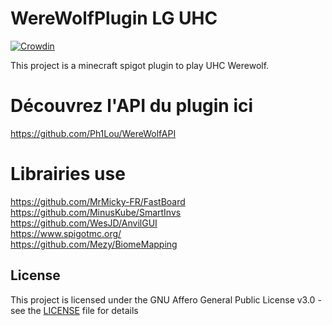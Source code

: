 # WereWolfPlugin LG UHC

[![Crowdin](https://badges.crowdin.net/plugin-werewolf-uhc/localized.svg)](https://crowdin.com/project/plugin-werewolf-uhc)

This project is a minecraft spigot plugin to play UHC Werewolf.

# Découvrez l'API du plugin ici

<https://github.com/Ph1Lou/WereWolfAPI>

# Librairies use

<https://github.com/MrMicky-FR/FastBoard>  
<https://github.com/MinusKube/SmartInvs>  
<https://github.com/WesJD/AnvilGUI>  
<https://www.spigotmc.org/>  
<https://github.com/Mezy/BiomeMapping>  

## License

This project is licensed under the GNU Affero General Public License v3.0 - see the [LICENSE](LICENSE) file for details

